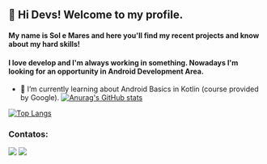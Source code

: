 ## 👋 Hi Devs! Welcome to my profile.
#### My name is Sol e Mares and here you'll find my recent projects and know about my hard skills!
#### I love develop and I'm always working in something. Nowadays I'm looking for an opportunity in Android Development Area.

- 🌱 I’m currently learning about Android Basics in Kotlin (course provided by Google).
[![Anurag's GitHub stats](https://github-readme-stats.vercel.app/api?username=solmonteiro&show_icons=true&layout=compact&count_private=true&theme=highcontrast)](https://github.com/anuraghazra/github-readme-stats)

[![Top Langs](https://github-readme-stats.vercel.app/api/top-langs/?username=solmonteiro&count_private=true&layout=compact&theme=highcontrast&show_icons=true)](https://github.com/solmonteiro/github-readme-stats)




<!--
**solmonteiro/solmonteiro** is a ✨ _special_ ✨ repository because its `README.md` (this file) appears on your GitHub profile.

Here are some ideas to get you started:

- 🔭 I’m currently working on ...

- 👯 I’m looking to collaborate on ...
- 🤔 I’m looking for help with ...
- 💬 Ask me about ...
- 📫 How to reach me: ...
- 😄 Pronouns: ...
- ⚡ Fun fact: ...
-->

### Contatos:

<div>
<a href = "mailto:sole7mares@gmail.com"><img src="https://img.shields.io/badge/Gmail-D14836?style=for-the-badge&logo=gmail&logoColor=white" target="_blank"></a>
<a href="https://www.linkedin.com/in/solemares" target="_blank"><img src="https://img.shields.io/badge/-LinkedIn-%230077B5?style=for-the-badge&logo=linkedin&logoColor=white" target="_blank"></a>   
</div>
